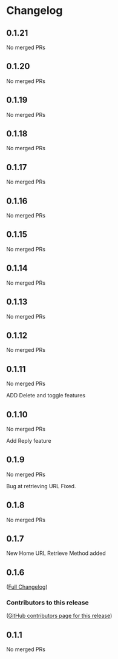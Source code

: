 # Changelog

<!-- <START NEW CHANGELOG ENTRY> -->

## 0.1.21

No merged PRs

<!-- <END NEW CHANGELOG ENTRY> -->

## 0.1.20

No merged PRs

## 0.1.19

No merged PRs

## 0.1.18

No merged PRs

## 0.1.17

No merged PRs

## 0.1.16

No merged PRs

## 0.1.15

No merged PRs

## 0.1.14

No merged PRs

## 0.1.13

No merged PRs

## 0.1.12

No merged PRs

## 0.1.11

No merged PRs

ADD Delete and toggle features

## 0.1.10

No merged PRs

Add Reply feature

## 0.1.9

No merged PRs

Bug at retrieving URL Fixed.

## 0.1.8

No merged PRs

## 0.1.7

New Home URL Retrieve Method added

## 0.1.6

([Full Changelog](https://github.com/databrix-org/jupyterlab-forum/compare/v0.1.1))

### Contributors to this release

([GitHub contributors page for this release](https://github.com/databrix-org/jupyterlab-forum/graphs/contributors?from=2024-07-24&to=2024-07-25&type=c))

## 0.1.1

No merged PRs
